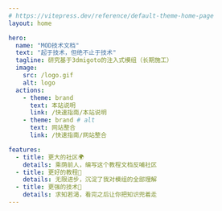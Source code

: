 ```yaml
---
# https://vitepress.dev/reference/default-theme-home-page
layout: home

hero:
  name: "MOD技术文档"
  text: "起于技术，但绝不止于技术"
  tagline: 研究基于3dmigoto的注入式模组（长期施工）
  image:
    src: /logo.gif
    alt: logo
  actions:
    - theme: brand
      text: 本站说明
      link: /快速指南/本站说明
    - theme: brand # alt
      text: 网站整合
      link: /快速指南/网站整合

features:
  - title: 更大的社区🌍
    details: 乘荫前人，编写这个教程文档反哺社区
  - title: 更好的教程🌟
    details: 无限进步，沉淀了我对模组的全部理解
  - title: 更强的技术💪
    details: 求知若渴，看完之后让你把知识兜着走
---
```


